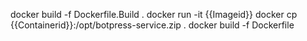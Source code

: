 docker build -f Dockerfile.Build  .
docker run -it {{Imageid}}
docker cp {{Containerid}}:/opt/botpress-service.zip  .
docker build -f Dockerfile
